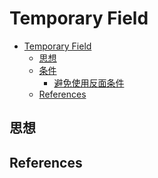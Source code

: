 # Temporary Field

<!-- TOC -->

- [Temporary Field](#temporary-field)
    - [思想](#思想)
    - [条件](#条件)
        - [避免使用反面条件](#避免使用反面条件)
    - [References](#references)

<!-- /TOC -->


## 思想



## References

